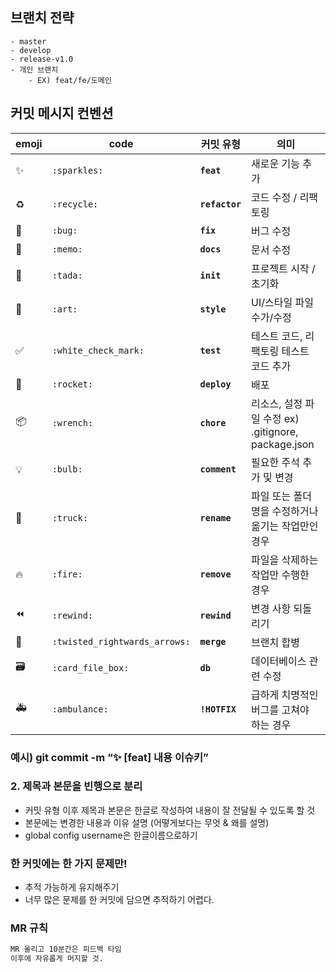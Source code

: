 ## 브랜치 전략

```
- master
- develop
- release-v1.0
- 개인 브랜치
	- EX) feat/fe/도메인
```

## 커밋 메시지 컨벤션

| **emoji** | **code**                      | **커밋 유형**  | **의미**                                            |
| --------- | ----------------------------- | -------------- | --------------------------------------------------- |
| ✨        | `:sparkles:`                  | **`feat`**     | 새로운 기능 추가                                    |
| ♻️        | `:recycle:`                   | **`refactor`** | 코드 수정 / 리팩토링                                |
| 🐛        | `:bug:`                       | **`fix`**      | 버그 수정                                           |
| 📝        | `:memo:`                      | **`docs`**     | 문서 수정                                           |
| 🎉        | `:tada:`                      | **`init`**     | 프로젝트 시작 / 초기화                              |
| 🎨        | `:art:`                       | **`style`**    | UI/스타일 파일 수가/수정                            |
| ✅        | `:white_check_mark:`          | **`test`**     | 테스트 코드, 리팩토링 테스트 코드 추가              |
| 🚀        | `:rocket:`                    | **`deploy`**   | 배포                                                |
| 📦        | `:wrench:`                    | **`chore`**    | 리소스, 설정 파일 수정 ex) .gitignore, package.json |
| 💡        | `:bulb:`                      | **`comment`**  | 필요한 주석 추가 및 변경                            |
| 🚚        | `:truck:`                     | **`rename`**   | 파일 또는 폴더 명을 수정하거나 옮기는 작업만인 경우 |
| 🔥        | `:fire:`                      | **`remove`**   | 파일을 삭제하는 작업만 수행한 경우                  |
| ⏪        | `:rewind:`                    | **`rewind`**   | 변경 사항 되돌리기                                  |
| 🔀        | `:twisted_rightwards_arrows:` | **`merge`**    | 브랜치 합병                                         |
| 🗃️        | `:card_file_box:`             | **`db`**       | 데이터베이스 관련 수정                              |
| 🚑        | `:ambulance:`                 | **`!HOTFIX`**  | 급하게 치명적인 버그를 고쳐야 하는 경우             |

### 예시) git commit -m “:sparkles: [feat] 내용 이슈키”

### 2. 제목과 본문을 빈행으로 분리

- 커밋 유형 이후 제목과 본문은 한글로 작성하여 내용이 잘 전달될 수 있도록 할 것
- 본문에는 변경한 내용과 이유 설명 (어떻게보다는 무엇 & 왜를 설명)
- global config username은 한글이름으로하기

### 한 커밋에는 한 가지 문제만!

- 추적 가능하게 유지해주기
- 너무 많은 문제를 한 커밋에 담으면 추적하기 어렵다.

### MR 규칙

```markdown
MR 올리고 10분간은 피드백 타임
이후에 자유롭게 머지할 것.
```
